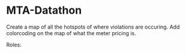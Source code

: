# MTA-Datathon
Create a map of all the hotspots of where violations are occuring. Add colorcoding on the map of what the meter pricing is.

Roles: 
